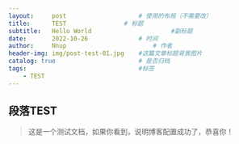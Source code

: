 ```yaml
---
layout:     post   				    # 使用的布局（不需要改）
title:      TEST 				# 标题 
subtitle:   Hello World                      #副标题
date:       2022-10-26 				# 时间
author:     Nnup 						# 作者
header-img: img/post-test-01.jpg 	#这篇文章标题背景图片
catalog: true 						# 是否归档
tags:								#标签
    - TEST
---
```


## 段落TEST
>这是一个测试文档，如果你看到，说明博客配置成功了，恭喜你！
